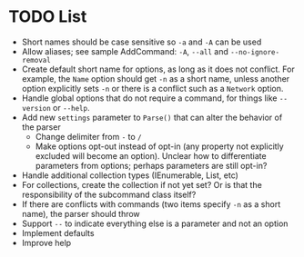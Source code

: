 # TODO List #

* Short names should be case sensitive so `-a` and `-A` can be used
* Allow aliases; see sample AddCommand: `-A`, `--all` and `--no-ignore-removal`
* Create default short name for options, as long as it does not conflict. For example, the `Name` option should get `-n` as a short name, unless another option explicitly sets `-n` or there is a conflict such as a `Network` option.
* Handle global options that do not require a command, for things like `--version` or `--help`.
* Add new `settings` parameter to `Parse()` that can alter the behavior of the parser
    * Change delimiter from `-` to `/`
    * Make options opt-out instead of opt-in (any property not explicitly excluded will become an option). Unclear how to differentiate parameters from options; perhaps parameters are still opt-in?
* Handle additional collection types (IEnumerable<string>, List<int>, etc)
* For collections, create the collection if not yet set? Or is that the responsibility of the subcommand class itself?
* If there are conflicts with commands (two items specify `-n` as a short name), the parser should throw
* Support `--` to indicate everything else is a parameter and not an option
* Implement defaults
* Improve help

